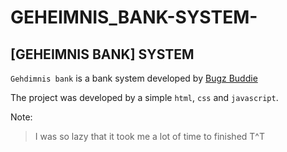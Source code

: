 # GEHEIMNIS_BANK-SYSTEM-

## [GEHEIMNIS BANK] SYSTEM

`Gehdimnis bank` is a bank system developed by
[Bugz Buddie](https://github.com/bugzbuddie)

The project was developed by a simple `html`, `css` and `javascript`.

Note:
> I was so lazy that it took me a lot of time to finished T^T
